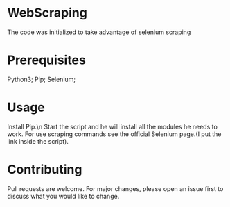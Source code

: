 # WebScraping
 The code was initialized to take advantage of selenium scraping

# Prerequisites
 Python3;
 Pip; 
 Selenium;

# Usage
 Install Pip.\n
 Start the script and he will install all the modules he needs to work.
 For use scraping commands see the official Selenium page.(I put the link inside the script).

# Contributing
 Pull requests are welcome. For major changes, please open an issue first to discuss what you would like to change.

